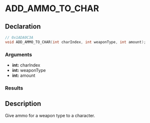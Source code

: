 # ADD_AMMO_TO_CHAR

## Declaration
```cpp
// 0x1ADA0C3A
void ADD_AMMO_TO_CHAR(int charIndex, int weaponType, int amount);
```

### Arguments
- **int:** charIndex
- **int:** weaponType
- **int:** amount

### Results

## Description
Give ammo for a weapon type to a character.